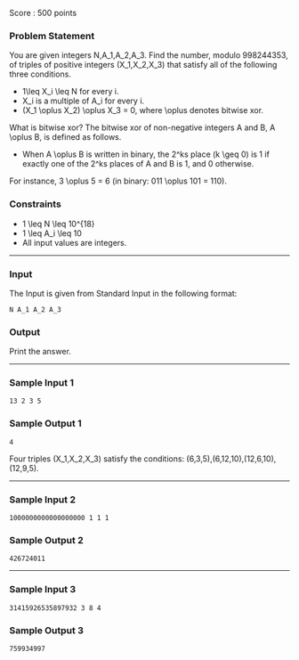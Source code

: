Score : 500 points

### Problem Statement

You are given integers N,A\_1,A\_2,A\_3. Find the number, modulo 998244353, of triples of positive integers (X\_1,X\_2,X\_3) that satisfy all of the following three conditions.

* 1\leq X\_i \leq N for every i.
* X\_i is a multiple of A\_i for every i.
* (X\_1 \oplus X\_2) \oplus X\_3 = 0, where \oplus denotes bitwise xor.

What is bitwise xor?
The bitwise xor of non-negative integers A and B, A \oplus B, is defined as follows.

* When A \oplus B is written in binary, the 2^ks place (k \geq 0) is 1 if exactly one of the 2^ks places of A and B is 1, and 0 otherwise.

For instance, 3 \oplus 5 = 6 (in binary: 011 \oplus 101 = 110).

### Constraints

* 1 \leq N \leq 10^{18}
* 1 \leq A\_i \leq 10
* All input values are integers.

---

### Input

The Input is given from Standard Input in the following format:

```
N A_1 A_2 A_3
```

### Output

Print the answer.

---

### Sample Input 1

```
13 2 3 5
```

### Sample Output 1

```
4
```

Four triples (X\_1,X\_2,X\_3) satisfy the conditions: (6,3,5),(6,12,10),(12,6,10),(12,9,5).

---

### Sample Input 2

```
1000000000000000000 1 1 1
```

### Sample Output 2

```
426724011
```

---

### Sample Input 3

```
31415926535897932 3 8 4
```

### Sample Output 3

```
759934997
```
